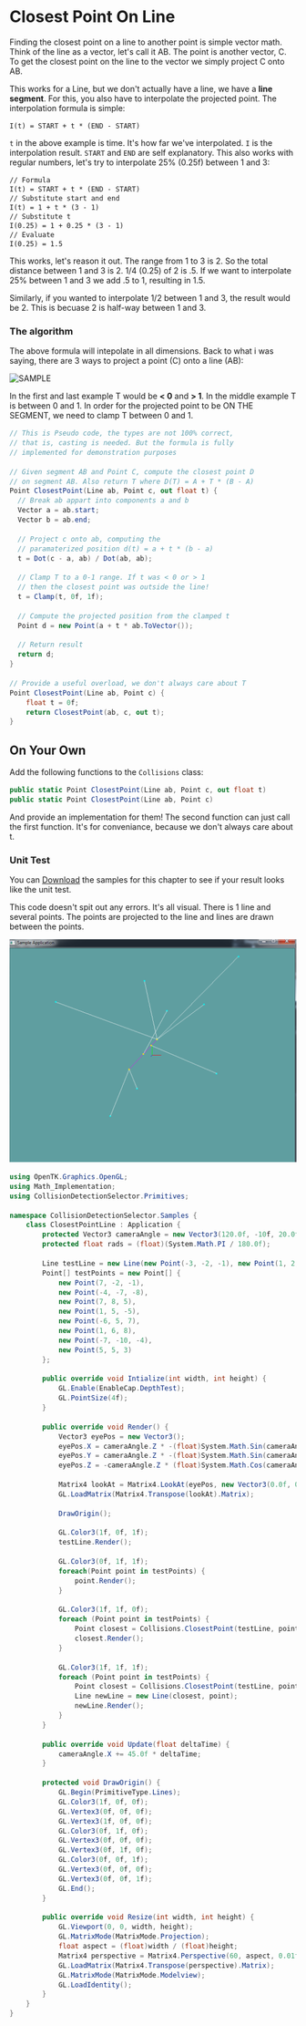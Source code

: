# Closest Point On Line

Finding the closest point on a line to another point is simple vector math. Think of the line as a vector, let's call it AB. The point is another vector, C. To get the closest point on the line to the vector we simply project C onto AB. 

This works for a Line, but we don't actually have a line, we have a __line segment__. For this, you also have to interpolate the projected point. The interpolation formula is simple:

```
I(t) = START + t * (END - START)
```

```t``` in the above example is time. It's how far we've interpolated. ```I``` is the interpolation result. ```START``` and ```END``` are self explanatory. This also works with regular numbers, let's try to interpolate 25% (0.25f) between 1 and 3:

```
// Formula
I(t) = START + t * (END - START)
// Substitute start and end
I(t) = 1 + t * (3 - 1)
// Substitute t
I(0.25) = 1 + 0.25 * (3 - 1)
// Evaluate
I(0.25) = 1.5
```

This works, let's reason it out. The range from 1 to 3 is 2. So the total distance between 1 and 3 is 2. 1/4 (0.25) of 2 is .5. If we want to interpolate 25% between 1 and 3 we add .5 to 1, resulting in 1.5.

Similarly, if you wanted to interpolate 1/2 between 1 and 3, the result would be 2. This is becuase 2 is half-way between 1 and 3.

### The algorithm

The above formula will intepolate in all dimensions. Back to what i was saying, there are 3 ways to project a point (C) onto a line (AB):

![SAMPLE](point_line_projection_screen.png)

In the first and last example T would be __< 0__ and __> 1__. In the middle example T is between 0 and 1. In order for the projected point to be ON THE SEGMENT, we need to clamp T between 0 and 1. 

```cs
// This is Pseudo code, the types are not 100% correct,
// that is, casting is needed. But the formula is fully 
// implemented for demonstration purposes

// Given segment AB and Point C, compute the closest point D
// on segment AB. Also return T where D(T) = A + T * (B - A)
Point ClosestPoint(Line ab, Point c, out float t) {
  // Break ab appart into components a and b
  Vector a = ab.start;
  Vector b = ab.end;
  
  // Project c onto ab, computing the 
  // paramaterized position d(t) = a + t * (b - a)
  t = Dot(c - a, ab) / Dot(ab, ab);
  
  // Clamp T to a 0-1 range. If t was < 0 or > 1
  // then the closest point was outside the line!
  t = Clamp(t, 0f, 1f);
  
  // Compute the projected position from the clamped t
  Point d = new Point(a + t * ab.ToVector());
  
  // Return result
  return d;
}

// Provide a useful overload, we don't always care about T
Point ClosestPoint(Line ab, Point c) {
    float t = 0f;
    return ClosestPoint(ab, c, out t);
}
```

## On Your Own

Add the following functions to the ```Collisions``` class:

```cs
public static Point ClosestPoint(Line ab, Point c, out float t)
public static Point ClosestPoint(Line ab, Point c)
```

And provide an implementation for them! The second function can just call the first function. It's for conveniance, because we don't always care about t.

### Unit Test

You can [Download](../Samples/CollisionLine.rar) the samples for this chapter to see if your result looks like the unit test.

This code doesn't spit out any errors. It's all visual. There is 1 line and several points. The points are projected to the line and lines are drawn between the points.

![UNIT](closest_point_to_line_02.png)

```cs
using OpenTK.Graphics.OpenGL;
using Math_Implementation;
using CollisionDetectionSelector.Primitives;

namespace CollisionDetectionSelector.Samples {
    class ClosestPointLine : Application {
        protected Vector3 cameraAngle = new Vector3(120.0f, -10f, 20.0f);
        protected float rads = (float)(System.Math.PI / 180.0f);

        Line testLine = new Line(new Point(-3, -2, -1), new Point(1, 2, 3));
        Point[] testPoints = new Point[] {
            new Point(7, -2, -1),
            new Point(-4, -7, -8),
            new Point(7, 8, 5),
            new Point(1, 5, -5),
            new Point(-6, 5, 7),
            new Point(1, 6, 8),
            new Point(-7, -10, -4),
            new Point(5, 5, 3)
        };

        public override void Intialize(int width, int height) {
            GL.Enable(EnableCap.DepthTest);
            GL.PointSize(4f);
        }

        public override void Render() {
            Vector3 eyePos = new Vector3();
            eyePos.X = cameraAngle.Z * -(float)System.Math.Sin(cameraAngle.X * rads * (float)System.Math.Cos(cameraAngle.Y * rads));
            eyePos.Y = cameraAngle.Z * -(float)System.Math.Sin(cameraAngle.Y * rads);
            eyePos.Z = -cameraAngle.Z * (float)System.Math.Cos(cameraAngle.X * rads * (float)System.Math.Cos(cameraAngle.Y * rads));

            Matrix4 lookAt = Matrix4.LookAt(eyePos, new Vector3(0.0f, 0.0f, 0.0f), new Vector3(0.0f, 1.0f, 0.0f));
            GL.LoadMatrix(Matrix4.Transpose(lookAt).Matrix);

            DrawOrigin();

            GL.Color3(1f, 0f, 1f);
            testLine.Render();

            GL.Color3(0f, 1f, 1f);
            foreach(Point point in testPoints) {
                point.Render();
            }

            GL.Color3(1f, 1f, 0f);
            foreach (Point point in testPoints) {
                Point closest = Collisions.ClosestPoint(testLine, point);
                closest.Render();
            }

            GL.Color3(1f, 1f, 1f);
            foreach (Point point in testPoints) {
                Point closest = Collisions.ClosestPoint(testLine, point);
                Line newLine = new Line(closest, point);
                newLine.Render();
            }
        }

        public override void Update(float deltaTime) {
            cameraAngle.X += 45.0f * deltaTime;
        }

        protected void DrawOrigin() {
            GL.Begin(PrimitiveType.Lines);
            GL.Color3(1f, 0f, 0f);
            GL.Vertex3(0f, 0f, 0f);
            GL.Vertex3(1f, 0f, 0f);
            GL.Color3(0f, 1f, 0f);
            GL.Vertex3(0f, 0f, 0f);
            GL.Vertex3(0f, 1f, 0f);
            GL.Color3(0f, 0f, 1f);
            GL.Vertex3(0f, 0f, 0f);
            GL.Vertex3(0f, 0f, 1f);
            GL.End();
        }

        public override void Resize(int width, int height) {
            GL.Viewport(0, 0, width, height);
            GL.MatrixMode(MatrixMode.Projection);
            float aspect = (float)width / (float)height;
            Matrix4 perspective = Matrix4.Perspective(60, aspect, 0.01f, 1000.0f);
            GL.LoadMatrix(Matrix4.Transpose(perspective).Matrix);
            GL.MatrixMode(MatrixMode.Modelview);
            GL.LoadIdentity();
        }
    }
}
```